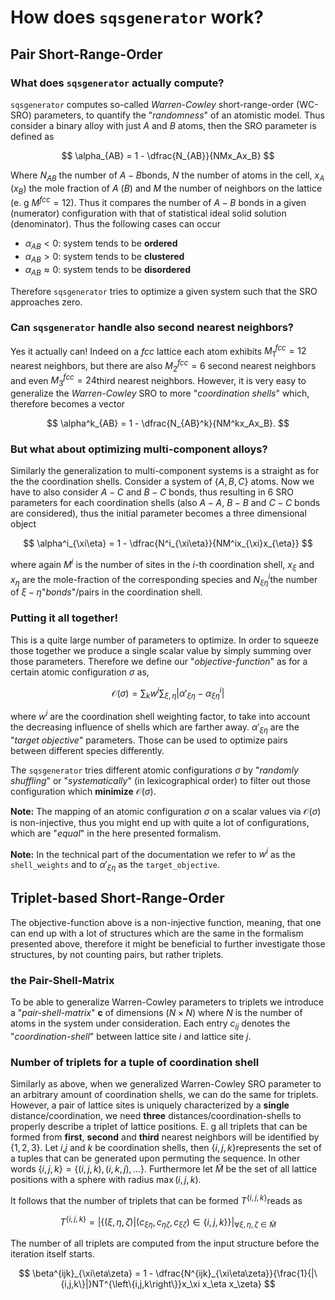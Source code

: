 # How does `sqsgenerator` work?
## Pair Short-Range-Order

### What does `sqsgenerator` actually compute?

`sqsgenerator` computes so-called *Warren-Cowley* short-range-order (WC-SRO) parameters, to quantify the "*randomness*" of an atomistic model. Thus consider a binary alloy with just $A$ and $B$​​ atoms, then the  SRO parameter is defined as

$$
\alpha_{AB} = 1 - \dfrac{N_{AB}}{NMx_Ax_B}
$$

Where $N_{AB}$​ the number of $A-B$​ bonds, $N$​  the number of atoms in the cell, $x_A$​ ($x_B$​) the mole fraction of $A$​ ($B$​) and $M$​ the number of neighbors on the lattice (e. g $M^{fcc}=12$​). Thus it compares the number of $A-B$​​ bonds in a given (numerator) configuration with that of statistical ideal solid solution (denominator). Thus the following cases can occur

* $\alpha_{AB} < 0$: system tends to be **ordered**
* $\alpha_{AB} > 0$: system tends to be **clustered**
* $\alpha_{AB} \approx 0$: system tends to be **disordered**

Therefore `sqsgenerator` tries to optimize a given system such that the SRO approaches zero. 

### Can `sqsgenerator` handle also second nearest neighbors?

Yes it actually can! Indeed on a *fcc* lattice each atom exhibits $M^{fcc}_1=12$ nearest neighbors, but there are also  $M^{fcc}_2=6$ second nearest neighbors and even  $M^{fcc}_3=24$​ third nearest neighbors. However, it is very easy to generalize the *Warren-Cowley* SRO to more "*coordination shells*" which, therefore becomes a vector

$$
\alpha^k_{AB} = 1 - \dfrac{N_{AB}^k}{NM^kx_Ax_B}.
$$

### But what about optimizing multi-component alloys?

Similarly the generalization to multi-component systems is a straight as for the the coordination shells. Consider a system of $\{A,B,C\}$ atoms. Now we have to also consider $A-C$ and $B-C$​​ bonds, thus resulting in 6 SRO parameters for each coordination shells (also $A-A$, $B-B$ and $C-C$ bonds are considered), thus the initial parameter becomes a three dimensional object

$$
\alpha^i_{\xi\eta} = 1 - \dfrac{N^i_{\xi\eta}}{NM^ix_{\xi}x_{\eta}}
$$

where again $M^{i}$​​​​​ is the number of sites in the $i$​​​​​-th coordination shell, $x_\xi$​​​ and $x_\eta$​​​ are the mole-fraction of the corresponding species and $N^i_{\xi\eta}$​​​ the number of $\xi-\eta$​​​​​ "*bonds*"/pairs in the coordination shell.

### Putting it all together!

This is a quite large number of parameters to optimize. In order to squeeze those together we produce a single scalar value by simply summing over those parameters. Therefore we define our "*objective-function*" as for a certain atomic configuration $\sigma$ as,

$$
\mathcal{O}(\sigma) = \sum_{k}w^i\sum_{\xi,\eta}\left|\alpha'_{\xi\eta}-\alpha^i_{\xi\eta}\right|
$$

where $w^i$ are the coordination shell weighting factor, to take into account the decreasing influence of shells which are farther away.  $\alpha'_{\xi\eta}$ are the "*target objective*" parameters. Those can be used to optimize pairs between different species differently.

The `sqsgenerator` tries different atomic configurations $\sigma$​ by "*randomly shuffling*" or "*systematically*" (in lexicographical order) to filter out those configuration which **minimize** $\mathcal{O}(\sigma)$​.



**Note:** The mapping of an atomic configuration $\sigma$ on a scalar values via $\mathcal{O}(\sigma)$ is non-injective, thus you might end up with quite a lot of configurations, which are "*equal*" in the here presented formalism.​

**Note:** In the technical part of the documentation we refer to $w^i$​ as the `shell_weights` and to  $\alpha'_{\xi\eta}$​  as the `target_objective`.

## Triplet-based Short-Range-Order

The objective-function above is a non-injective function, meaning, that one can end up with a lot of structures which are the same in the formalism presented above, therefore it might be beneficial to further investigate those structures, by not counting pairs, but rather triplets.

### the Pair-Shell-Matrix

To be able to generalize Warren-Cowley parameters to triplets we introduce a "*pair-shell-matrix*" $\mathbf{c}$ of dimensions ($N\times N$) where $N$​​​ is the number of atoms in the system under consideration. Each entry $c_{ij}$ denotes the "*coordination-shell*" between lattice site $i$ and lattice site $j$.

### Number of triplets for a tuple of coordination shell

Similarly as above, when we generalized Warren-Cowley SRO parameter to an arbitrary amount of coordination shells, we can do the same for triplets. However, a pair of lattice sites is uniquely characterized by a **single** distance/coordination, we need **three** distances/coordination-shells  to properly describe a triplet of lattice positions.
E. g all triplets that can be formed from **first**, **second** and **third** nearest neighbors will be identified by $\{1,2,3\}$​. Let $i$​,$j$​ and $k$​ be coordination shells, then $\{i,j,k\}$​ represents the set of a tuples that can be generated upon permuting the sequence. In other words  $\{i,j,k\} = \{(i,j,k), (i,k,j),\ldots\}$​. Furthermore let $\widetilde{M}$​​ be the set of all lattice positions with a sphere with radius $\max(i,j,k)$.

It follows that the number of triplets that can be formed $T^{\left\{i,j,k\right\}}$​ reads as

$$
T^{\left\{i,j,k\right\}} = \left|\left\{ (\xi,\eta,\zeta) | (c_{\xi\eta}, c_{\eta\zeta},c_{\xi\zeta}) \in \left\{i,j,k\right\} \right\} \right|_{\forall \xi,\eta,\zeta \in \widetilde{M}}
$$

The number of all triplets are computed from the input structure before the iteration itself starts.

$$
\beta^{ijk}_{\xi\eta\zeta} = 1 - \dfrac{N^{ijk}_{\xi\eta\zeta}}{\frac{1}{|\{i,j,k\}|}NT^{\left\{i,j,k\right\}}x_\xi x_\eta x_\zeta}
$$

